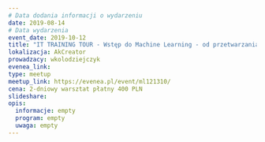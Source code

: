 ```yaml
---
# Data dodania informacji o wydarzeniu
date: 2019-08-14
# Data wydarzenia
event_date: 2019-10-12
title: "IT TRAINING TOUR - Wstęp do Machine Learning - od przetwarzania danych po budowę modeli"
lokalizacja: AkCreator
prowadzacy: wkolodziejczyk
evenea_link: 
type: meetup
meetup_link: https://evenea.pl/event/ml121310/
cena: 2-dniowy warsztat płatny 400 PLN
slideshare:
opis:
  informacje: empty
  program: empty
  uwaga: empty
---
```


